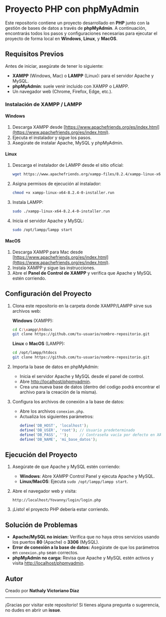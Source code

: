 # Proyecto PHP con phpMyAdmin

Este repositorio contiene un proyecto desarrollado en **PHP** junto con la gestión de bases de datos a través de **phpMyAdmin**. A continuación, encontrarás todos los pasos y configuraciones necesarias para ejecutar el proyecto de forma local en **Windows**, **Linux**, y **MacOS**.

## Requisitos Previos

Antes de iniciar, asegúrate de tener lo siguiente:

- **XAMPP** (Windows, Mac) o **LAMPP** (Linux): para el servidor Apache y MySQL.
- **phpMyAdmin**: suele venir incluido con XAMPP o LAMPP.
- Un navegador web (Chrome, Firefox, Edge, etc.).

### Instalación de XAMPP / LAMPP

#### Windows
1. Descarga XAMPP desde [https://www.apachefriends.org/es/index.html](https://www.apachefriends.org/es/index.html).
2. Ejecuta el instalador y sigue los pasos.
3. Asegúrate de instalar Apache, MySQL y phpMyAdmin.

#### Linux
1. Descarga el instalador de LAMPP desde el sitio oficial:
   ```bash
   wget https://www.apachefriends.org/xampp-files/8.2.4/xampp-linux-x64-8.2.4-0-installer.run
   ```
2. Asigna permisos de ejecución al instalador:
   ```bash
   chmod +x xampp-linux-x64-8.2.4-0-installer.run
   ```
3. Instala LAMPP:
   ```bash
   sudo ./xampp-linux-x64-8.2.4-0-installer.run
   ```
4. Inicia el servidor Apache y MySQL:
   ```bash
   sudo /opt/lampp/lampp start
   ```

#### MacOS
1. Descarga XAMPP para Mac desde [https://www.apachefriends.org/es/index.html](https://www.apachefriends.org/es/index.html).
2. Instala XAMPP y sigue las instrucciones.
3. Abre el **Panel de Control de XAMPP** y verifica que Apache y MySQL estén corriendo.

## Configuración del Proyecto

1. Clona este repositorio en la carpeta donde XAMPP/LAMPP sirve sus archivos web:

   **Windows** (XAMPP):
   ```bash
   cd C:\xampp\htdocs
   git clone https://github.com/tu-usuario/nombre-repositorio.git
   ```
   
   **Linux** o **MacOS** (LAMPP):
   ```bash
   cd /opt/lampp/htdocs
   git clone https://github.com/tu-usuario/nombre-repositorio.git
   ```

2. Importa la base de datos en phpMyAdmin:
   - Inicia el servidor Apache y MySQL desde el panel de control.
   - Abre [http://localhost/phpmyadmin](http://localhost/phpmyadmin).
   - Crea una nueva base de datos (dentro del codigo podrá encontrar el archivo para la creación de la misma).

3. Configura los archivos de conexión a la base de datos:
   - Abre los archivos `conexion.php`.
   - Actualiza los siguientes parámetros:
     ```php
     define('DB_HOST', 'localhost');
     define('DB_USER', 'root'); // Usuario predeterminado
     define('DB_PASS', '');     // Contraseña vacía por defecto en XAMPP
     define('DB_NAME', 'mi_base_datos');
     ```

## Ejecución del Proyecto

1. Asegúrate de que Apache y MySQL estén corriendo:
   - **Windows**: Abre XAMPP Control Panel y ejecuta Apache y MySQL.
   - **Linux/MacOS**: Ejecuta `sudo /opt/lampp/lampp start`.

2. Abre el navegador web y visita:
   ```
   http://localhost/Yovanny/login/login.php
   ```

3. ¡Listo! el proyecto PHP debería estar corriendo.


## Solución de Problemas

- **Apache/MySQL no inician:** Verifica que no haya otros servicios usando los puertos **80** (Apache) o **3306** (MySQL).
- **Error de conexión a la base de datos:** Asegúrate de que los parámetros en `conexion.php` sean correctos.
- **phpMyAdmin no carga:** Revisa que Apache y MySQL estén activos y visita [http://localhost/phpmyadmin](http://localhost/phpmyadmin).

## Autor

Creado por **Nathaly Victoriano Díaz**

---
¡Gracias por visitar este repositorio! Si tienes alguna pregunta o sugerencia, no dudes en abrir un **issue**.
